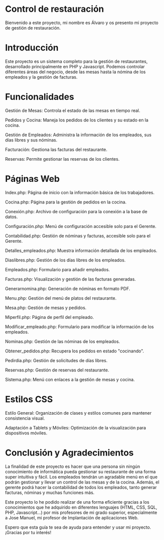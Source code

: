 # Control de restauración

Bienvenido a este proyecto, mi nombre es Álvaro y os presento mi proyecto de gestión de restauración.

# Introducción
Este proyecto es un sistema completo para la gestión de restaurantes, desarrollado principalmente en PHP y Javascript. Podemos controlar diferentes áreas del negocio, desde las mesas hasta la nómina de los empleados y la gestión de facturas.

# Funcionalidades
Gestión de Mesas: Controla el estado de las mesas en tiempo real.

Pedidos y Cocina: Maneja los pedidos de los clientes y su estado en la cocina.

Gestión de Empleados: Administra la información de los empleados, sus días libres y sus nóminas.

Facturación: Gestiona las facturas del restaurante.

Reservas: Permite gestionar las reservas de los clientes.

# Páginas Web
Index.php: Página de inicio con la información básica de los trabajadores.

Cocina.php: Página para la gestión de pedidos en la cocina.

Conexión.php: Archivo de configuración para la conexión a la base de datos.

Configuración.php: Menú de configuración accesible solo para el Gerente.

Contabilidad.php: Gestión de nóminas y facturas, accesible solo para el Gerente.

Detalles_empleados.php: Muestra información detallada de los empleados.

Diaslibres.php: Gestión de los días libres de los empleados.

Empleados.php: Formulario para añadir empleados.

Facturas.php: Visualización y gestión de las facturas generadas.

Generarnomina.php: Generación de nóminas en formato PDF.

Menu.php: Gestión del menú de platos del restaurante.

Mesa.php: Gestión de mesas y pedidos.

Miperfil.php: Página de perfil del empleado.

Modificar_empleado.php: Formulario para modificar la información de los empleados.

Nominas.php: Gestión de las nóminas de los empleados.

Obtener_pedidos.php: Recupera los pedidos en estado "cocinando".

Pedirdia.php: Gestión de solicitudes de días libres.

Reservas.php: Gestión de reservas del restaurante.

Sistema.php: Menú con enlaces a la gestión de mesas y cocina.

# Estilos CSS
Estilo General: Organización de clases y estilos comunes para mantener consistencia visual.

Adaptación a Tablets y Móviles: Optimización de la visualización para dispositivos móviles.

# Conclusión y Agradecimientos
La finalidad de este proyecto es hacer que una persona sin ningún conocimiento de informática pueda gestionar su restaurante de una forma super intuitiva y fácil. Los empleados tendrán un agradable menú en el que podrán gestionar y llevar un control de las mesas y de la cocina. Además, el gerente podrá hacer la contabilidad de todos los empleados, tanto generar facturas, nóminas y muchas funciones más.

Este proyecto lo he podido realizar de una forma eficiente gracias a los conocimientos que he adquirido en diferentes lenguajes (HTML, CSS, SQL, PHP, Javascript…) por mis profesores de mi grado superior, especialmente a Jose Manuel, mi profesor de Implantación de aplicaciones Web.

Espero que esta guía te sea de ayuda para entender y usar mi proyecto. ¡Gracias por tu interés!
